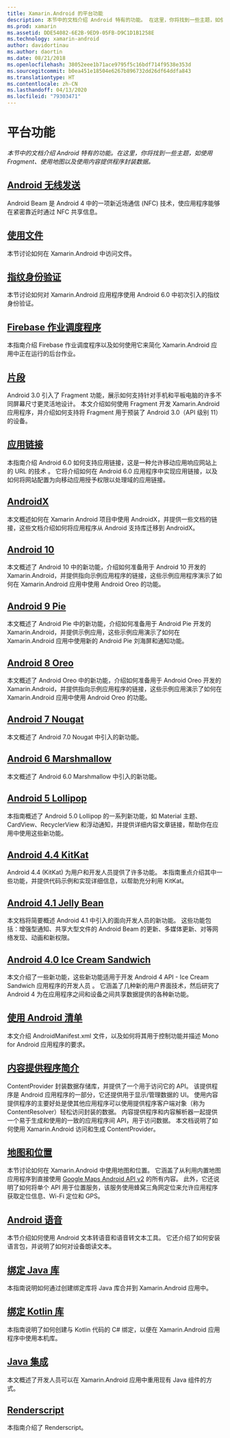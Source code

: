 ```yaml
---
title: Xamarin.Android 的平台功能
description: 本节中的文档介绍 Android 特有的功能。 在这里，你将找到一些主题，如使用 Fragment、使用地图以及使用内容提供程序封装数据。
ms.prod: xamarin
ms.assetid: DDE54082-6E2B-9ED9-05FB-D9C1D1B1258E
ms.technology: xamarin-android
author: davidortinau
ms.author: daortin
ms.date: 08/21/2018
ms.openlocfilehash: 38052eee1b71ace9795f5c16bdf714f9538e353d
ms.sourcegitcommit: b0ea451e18504e6267b896732dd26df64ddfa843
ms.translationtype: HT
ms.contentlocale: zh-CN
ms.lasthandoff: 04/13/2020
ms.locfileid: "79303471"
---
```

# <a name="platform-features"></a>平台功能

_本节中的文档介绍 Android 特有的功能。在这里，你将找到一些主题，如使用 Fragment、使用地图以及使用内容提供程序封装数据。_

## <a name="android-beam"></a>[Android 无线发送](~/android/platform/android-beam.md)

Android Beam 是 Android 4 中的一项新近场通信 (NFC) 技术，使应用程序能够在紧密靠近时通过 NFC 共享信息。

## <a name="working-with-files"></a>[使用文件](~/android/platform/files/index.md)

本节讨论如何在 Xamarin.Android 中访问文件。

## <a name="fingerprint-authentication"></a>[指纹身份验证](~/android/platform/fingerprint-authentication/index.md)

本节讨论如何对 Xamarin.Android 应用程序使用 Android 6.0 中初次引入的指纹身份验证。

## <a name="firebase-job-dispatcher"></a>[Firebase 作业调度程序](~/android/platform/firebase-job-dispatcher.md)

本指南介绍 Firebase 作业调度程序以及如何使用它来简化 Xamarin.Android 应用中正在运行的后台作业。

## <a name="fragments"></a>[片段](~/android/platform/fragments/index.md)

Android 3.0 引入了 Fragment 功能，展示如何支持针对手机和平板电脑的许多不同屏幕尺寸更灵活地设计。 本文介绍如何使用 Fragment 开发 Xamarin.Android 应用程序，并介绍如何支持将 Fragment 用于预装了 Android 3.0（API 级别 11）的设备。

## <a name="app-linking"></a>[应用链接](~/android/platform/app-linking.md)

本指南介绍 Android 6.0 如何支持应用链接，这是一种允许移动应用响应网站上的 URL 的技术  。 它将介绍如何在 Android 6.0 应用程序中实现应用链接，以及如何将网站配置为向移动应用授予权限以处理域的应用链接。

## <a name="androidx"></a>[AndroidX](~/android/platform/androidx.md)

本文概述如何在 Xamarin Android 项目中使用 AndroidX，并提供一些文档的链接，这些文档介绍如何将应用程序从 Android 支持库迁移到 AndroidX。

## <a name="android-10"></a>[Android 10](~/android/platform/android-10.md)

本文概述了 Android 10 中的新功能，介绍如何准备用于 Android 10 开发的 Xamarin.Android，并提供指向示例应用程序的链接，这些示例应用程序演示了如何在 Xamarin.Android 应用中使用 Android Oreo 的功能。

## <a name="android-9-pie"></a>[Android 9 Pie](~/android/platform/pie.md)

本文概述了 Android Pie 中的新功能，介绍如何准备用于 Android Pie 开发的 Xamarin.Android，并提供示例应用，这些示例应用演示了如何在 Xamarin.Android 应用中使用新的 Android Pie 刘海屏和通知功能。

## <a name="android-8-oreo"></a>[Android 8 Oreo](~/android/platform/oreo.md)

本文概述了 Android Oreo 中的新功能，介绍如何准备用于 Android Oreo 开发的 Xamarin.Android，并提供指向示例应用程序的链接，这些示例应用演示了如何在 Xamarin.Android 应用中使用 Android Oreo 的功能。

## <a name="android-7-nougat"></a>[Android 7 Nougat](~/android/platform/nougat.md)

本文概述了 Android 7.0 Nougat 中引入的新功能。

## <a name="android-6-marshmallow"></a>[Android 6 Marshmallow](~/android/platform/marshmallow.md)

本文概述了 Android 6.0 Marshmallow 中引入的新功能。

## <a name="android-5-lollipop"></a>[Android 5 Lollipop](~/android/platform/lollipop.md)

本指南概述了 Android 5.0 Lollipop 的一系列新功能，如 Material 主题、CardView、RecyclerView 和浮动通知，并提供详细内容文章链接，帮助你在应用中使用这些新功能。

## <a name="android-44-kitkat"></a>[Android 4.4 KitKat](~/android/platform/kitkat.md)

Android 4.4 (KitKat) 为用户和开发人员提供了许多功能。 本指南重点介绍其中一些功能，并提供代码示例和实现详细信息，以帮助充分利用 KitKat。

## <a name="android-41-jelly-bean"></a>[Android 4.1 Jelly Bean](~/android/platform/jelly-bean.md)

本文档将简要概述 Android 4.1 中引入的面向开发人员的新功能。 这些功能包括：增强型通知、共享大型文件的 Android Beam 的更新、多媒体更新、对等网络发现、动画和新权限。

## <a name="android-40-ice-cream-sandwich"></a>[Android 4.0 Ice Cream Sandwich](~/android/platform/ice-cream-sandwich.md)

本文介绍了一些新功能，这些新功能适用于开发 Android 4 API - Ice Cream Sandwich 应用程序的开发人员  。
它涵盖了几种新的用户界面技术，然后研究了 Android 4 为在应用程序之间和设备之间共享数据提供的各种新功能。

## <a name="working-with-the-android-manifest"></a>[使用 Android 清单](android-manifest.md)

本文介绍 AndroidManifest.xml 文件，以及如何将其用于控制功能并描述 Mono for Android 应用程序的要求。

## <a name="introduction-to-content-providers"></a>[内容提供程序简介](~/android/platform/content-providers/index.md)

ContentProvider 封装数据存储库，并提供了一个用于访问它的 API。 该提供程序是 Android 应用程序的一部分，它还提供用于显示/管理数据的 UI。 使用内容提供程序的主要好处是使其他应用程序可以使用提供程序客户端对象（称为 ContentResolver）轻松访问封装的数据。 内容提供程序和内容解析器一起提供一个易于生成和使用的一致的应用程序间 API，用于访问数据。 本文档说明了如何使用 Xamarin.Android 访问和生成 ContentProvider。

## <a name="maps-and-location"></a>[地图和位置](~/android/platform/maps-and-location/index.md)

本节讨论如何在 Xamarin.Android 中使用地图和位置。 它涵盖了从利用内置地图应用程序到直接使用 [Google Maps Android API v2](https://developers.google.com/maps/documentation/android/) 的所有内容。 此外，它还说明了如何将单个 API 用于位置服务，该服务使用蜂窝三角网定位来允许应用程序获取定位信息、Wi-Fi 定位和 GPS。

## <a name="android-speech"></a>[Android 语音](~/android/platform/speech.md)

本节介绍如何使用 Android 文本转语音和语音转文本工具。 它还介绍了如何安装语言包，并说明了如何对设备朗读文本。

## <a name="binding-a-java-library"></a>[绑定 Java 库](binding-java-library/index.md)

本指南说明如何通过创建绑定库将 Java 库合并到 Xamarin.Android 应用中。

## <a name="bind-a-kotlin-library"></a>[绑定 Kotlin 库](binding-kotlin-library/index.md)

本指南说明了如何创建与 Kotlin 代码的 C# 绑定，以便在 Xamarin.Android 应用程序中使用本机库。

## <a name="java-integration"></a>[Java 集成](java-integration/index.md)

本文概述了开发人员可以在 Xamarin.Android 应用中重用现有 Java 组件的方式。

## <a name="renderscript"></a>[Renderscript](renderscript.md)

本指南介绍了 Renderscript。
